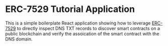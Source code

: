 # ERC-7529 Tutorial Application

This is a simple boilerplate React application showing how to leverage [ERC-7529](https://www.npmjs.com/package/@snickerdoodlelabs/erc7529) to directly inspect DNS TXT records to discover smart contracts on a public blockchain and verify the assoication of the smart contract with the DNS domain. 